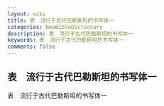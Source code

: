 ```yaml
---
layout: wiki
title: 表　流行于古代巴勒斯坦的书写体一
categories: NewBibleDictionary
description: 表　流行于古代巴勒斯坦的书写体一
keywords: 表　流行于古代巴勒斯坦的书写体一
comments: false
---
```


## 表　流行于古代巴勒斯坦的书写体一



表　流行于古代巴勒斯坦的书写体一






